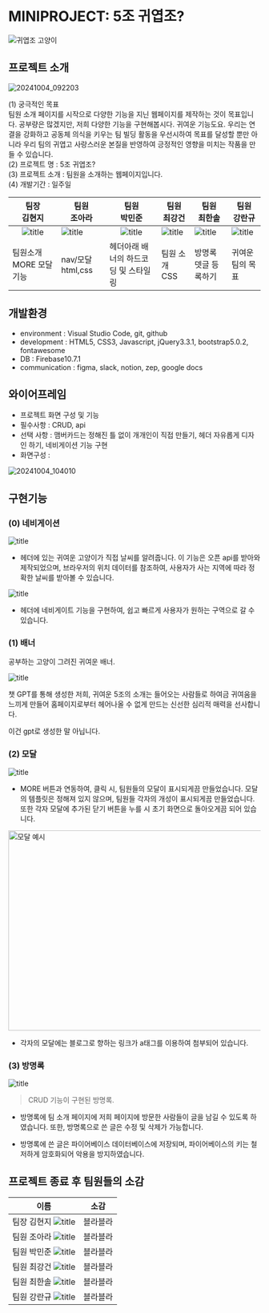 # **MINIPROJECT: 5조 귀엽조?**


![귀엽조 고양이](https://github.com/user-attachments/assets/0a5f1745-290a-4ea1-8542-98da0201287e)


## 프로젝트 소개


![20241004_092203](https://github.com/user-attachments/assets/5443b688-bd6a-438c-af11-f81ff6bcc659)

(1) 궁극적인 목표<br>
팀원 소개 페이지를 시작으로 다양한 기능을 지닌 웹페이지를 제작하는 것이 목표입니다. 공부량은 많겠지만, 저희 다양한 기능을 구현해봅시다. 귀여운 기능도요. 우리는 연결을 강화하고 공동체 의식을 키우는 팀 빌딩 활동을 우선시하여 목표를 달성할 뿐만 아니라 우리 팀의 귀엽고 사랑스러운 본질을 반영하여 긍정적인 영향을 미치는 작품을 만들 수 있습니다.<br>
(2) 프로젝트 명 : 5조 귀엽조?<br>
(3) 프로젝트 소개 : 팀원을 소개하는 웹페이지입니다.<br>
(4) 개발기간 : 일주일

| 팀장<br> 김현지|팀원<br> 조아라 |팀원<br> 박민준 |팀원<br> 최강건 |팀원<br> 최한솔| 팀원<br> 강란규|
| ---|---| ---|---|---|---|
|<center>![title](https://cdn-static.zep.us/static/assets/baked-avartar-images/2-408-12-86.png)| ![title](https://cdn-static.zep.us/static/assets/baked-avartar-images/2-517-12-433.png)|<center>![title](https://cdn-static.zep.us/static/assets/baked-avartar-images/1-206-63-433.png)|![title](https://cdn-static.zep.us/static/assets/baked-avartar-images/2-517-12-433.png)|![title](https://cdn-static.zep.us/static/assets/baked-avartar-images/7-61-56-61.png)|![title](https://cdn-static.zep.us/static/assets/baked-avartar-images/1-543-36-21.png)|
| 팀원소개 MORE 모달 기능 | nav/모달 html,css| 헤더아래 배너의 하드코딩 및 스타일링 | 팀원 소개 CSS | 방명록 뎃글 등록하기 |귀여운 팀의 목표|

## 개발환경
- environment : Visual Studio Code, git, github<br>
- development : HTML5, CSS3, Javascript, jQuery3.3.1, bootstrap5.0.2, fontawesome<br>
- DB : Firebase10.7.1<br>
- communication : figma, slack, notion, zep, google docs<br>


## 와이어프레임
- 프로젝트 화면 구성 및 기능
- 필수사항 : CRUD, api
- 선택 사항 : 맴버카드는 정해진 틀 없이 개개인이 직접 만들기, 헤더 자유롭게 디자인 하기, 네비게이션 기능 구현
- 화면구성 : 


![20241004_104010](https://github.com/user-attachments/assets/cf317d9c-0505-4b23-83c6-60eabb92810b)




## 구현기능

### (0) 네비게이션

![title](https://github.com/user-attachments/assets/9524bf6e-51e8-47a1-871c-d3879915fb4f)   


- 헤더에 있는 귀여운 고양이가 직접 날씨를 알려줍니다. 이 기능은 오픈 api를 받아와 제작되었으며, 브라우저의 위치 데이터를 참조하여, 사용자가 사는 지역에 따라 정확한 날씨를 받아볼 수 있습니다. 

![title](https://github.com/user-attachments/assets/f1c7f1d5-139c-40af-ad2e-3dce8cc0e6dc)   

- 헤더에 네비게이트 기능을 구현하여, 쉽고 빠르게 사용자가 원하는 구역으로 갈 수 있습니다. 

### (1) 배너
공부하는 고양이 그려진 귀여운 배너.

![title](https://github.com/user-attachments/assets/0b759385-4f76-4d1a-b855-dedec53a9683)   


챗 GPT를 통해 생성한 저희, 귀여운 5조의 소개는 들어오는 사람들로 하여금 귀여움을 느끼게 만들어 홈페이지로부터 헤어나올 수 없게 만드는 신선한 심리적 매력을 선사합니다. 

이건 gpt로 생성한 말 아닙니다. 

### (2) 모달

![title](https://github.com/user-attachments/assets/136449df-d990-41dd-8308-6d8719953361)   

- MORE 버튼과 연동하여, 클릭 시, 팀원들의 모달이 표시되게끔 만들었습니다. 모달의 템플릿은 정해져 있지 않으며, 팀원들 각자의 개성이 표시되게끔 만들었습니다. 또한 각자 모달에 추가된 닫기 버튼을 누를 시 초기 화면으로 돌아오게끔 되어 있습니다. 

<img width="511" alt="모달 예시" src="https://github.com/user-attachments/assets/d4ee87ab-1014-479f-95f7-a3ee5b8698a8" width="400" height="400"> 

- 각자의 모달에는 블로그로 향하는 링크가 a태그를 이용하여 첨부되어 있습니다. 

### (3) 방명록
![title](https://github.com/user-attachments/assets/f1d83ef6-6abd-42d8-a1a0-958235400d7d)
>CRUD 기능이 구현된 방명록.

- 방명록에 팀 소개 페이지에 저희 페이지에 방문한 사람들이 글을 남길 수 있도록 하였습니다. 또한, 방명록으로 쓴 글은 수정 및 삭제가 가능합니다. 

- 방명록에 쓴 글은 파이어베이스 데이터베이스에 저장되며, 파이어베이스의 키는 철저하게 암호화되어 악용을 방지하였습니다. 

## 프로젝트 종료 후 팀원들의 소감



| 이름 | 소감 |
| --- | --- |
| 팀장 김현지 ![title](https://cdn-static.zep.us/static/assets/baked-avartar-images/2-408-12-86.png) | 블라블라 |
| 팀원 조아라 ![title](https://cdn-static.zep.us/static/assets/baked-avartar-images/2-517-12-433.png)| 블라블라 |
| 팀원 박민준 ![title](https://cdn-static.zep.us/static/assets/baked-avartar-images/1-206-63-433.png) | 블라블라 |
| 팀원 최강건 ![title](https://cdn-static.zep.us/static/assets/baked-avartar-images/2-517-12-433.png) | 블라블라 |
| 팀원 최한솔 ![title](https://cdn-static.zep.us/static/assets/baked-avartar-images/7-61-56-61.png)| 블라블라 |
| 팀원 강란규 ![title](https://cdn-static.zep.us/static/assets/baked-avartar-images/1-543-36-21.png)| 블라블라 |
